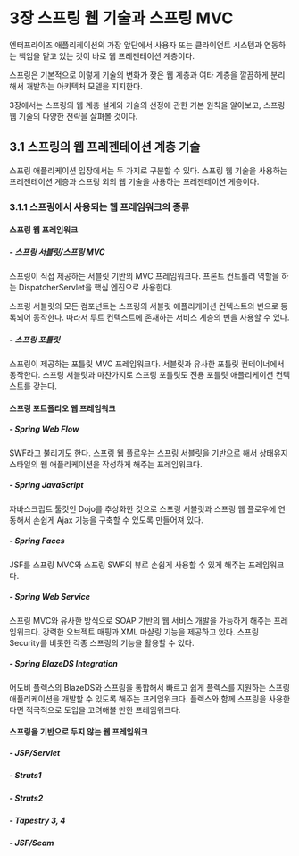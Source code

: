 # 3장 스프링 웹 기술과 스프링 MVC
엔터프라이즈 애플리케이션의 가장 앞단에서 사용자 또는 클라이언트 시스템과 연동하는 책임을 맡고 있는 것이 바로 웹 프레젠테이션 계층이다.

스프링은 기본적으로 이렇게 기술의 변화가 잦은 웹 계층과 여타 계층을 깔끔하게 분리해서 개발하는 아키텍처 모델을 지지한다.

3장에서는 스프링의 웹 계층 설계와 기술의 선정에 관한 기본 원칙을 알아보고, 스프링 웹 기술의 다양한 전략을 살펴볼 것이다.

## 3.1 스프링의 웹 프레젠테이션 계층 기술
스프링 애플리케이션 입장에서는 두 가지로 구분할 수 있다. 스프링 웹 기술을 사용하는 프레젠테이션 계층과 스프링 외의 웹 기술을 사용하는 프레젠테이션 게층이다.

### 3.1.1 스프링에서 사용되는 웹 프레임워크의 종류
#### 스프링 웹 프레임워크
##### - 스프링 서블릿/스프링 MVC
스프링이 직접 제공하는 서블릿 기반의 MVC 프레임워크다. 프론트 컨트롤러 역할을 하는 DispatcherServlet을 핵심 엔진으로 사용한다.

스프링 서블릿의 모든 컴포넌트는 스프링의 서블릿 애플리케이션 컨텍스트의 빈으로 등록되어 동작한다. 따라서 루트 컨텍스트에 존재하는 서비스 계층의 빈을 사용할 수 있다.

##### - 스프링 포틀릿
스프링이 제공하는 포틀릿 MVC 프레임워크다. 서블릿과 유사한 포틀릿 컨테이너에서 동작한다. 스프링 서블릿과 마찬가지로 스프링 포틀릿도 전용 포틀릿 애플리케이션 컨텍스트를 갖는다.

#### 스프링 포트폴리오 웹 프레임워크
##### - Spring Web Flow
SWF라고 불리기도 한다. 스프링 웹 플로우는 스프링 서블릿을 기반으로 해서 상태유지 스타일의 웹 애플리케이션을 작성하게 해주는 프레임워크다.

##### - Spring JavaScript
자바스크립트 툴킷인 Dojo를 추상화한 것으로 스프링 서블릿과 스프링 웹 플로우에 연동해서 손쉽게 Ajax 기능을 구축할 수 있도록 만들어져 있다.

##### - Spring Faces
JSF를 스프링 MVC와 스프링 SWF의 뷰로 손쉽게 사용할 수 있게 해주는 프레임워크다.

##### - Spring Web Service
스프링 MVC와 유사한 방식으로 SOAP 기반의 웹 서비스 개발을 가능하게 해주는 프레임워크다. 강력한 오브젝트 매핑과 XML 마샬링 기능을 제공하고 있다. 스프링 Security를 비롯한 각종 스프링의 기능을 활용할 수 있다.

##### - Spring BlazeDS Integration
어도비 플렉스의 BlazeDS와 스프링을 통합해서 빠르고 쉽게 플렉스를 지원하는 스프링 애플리케이션을 개발할 수 있도록 해주는 프레임워크다. 플렉스와 함께 스프링을 사용한다면 적극적으로 도입을 고려해볼 만한 프레임워크다.

#### 스프링을 기반으로 두지 않는 웹 프레임워크
##### - JSP/Servlet
##### - Struts1
##### - Struts2
##### - Tapestry 3, 4
##### - JSF/Seam
